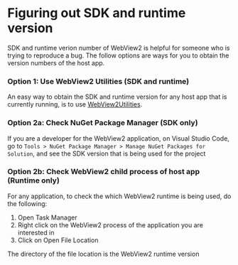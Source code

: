 # Figuring out SDK and runtime version

SDK and runtime verion number of WebView2 is helpful for someone who is trying to reproduce a bug. The follow options are ways for you to obtain the version numbers of the host app.

### Option 1: Use WebView2 Utilities (SDK and runtime)
An easy way to obtain the SDK and runtime version for any host app that is currently running, is to use [WebView2Utilities](https://github.com/david-risney/WebView2Utilities).

### Option 2a: Check NuGet Package Manager (SDK only)
If you are a developer for the WebView2 application, on Visual Studio Code, go to `Tools > NuGet Package Manager > Manage NuGet Packages for Solution`, and see the SDK version that is being used for the project

### Option 2b: Check WebView2 child process of host app (Runtime only)
For any application, to check the which WebView2 runtime is being used, do the following:

1. Open Task Manager
2. Right click on the WebView2 process of the application you are interested in
3. Click on Open File Location

The directory of the file location is the WebView2 runtime version
